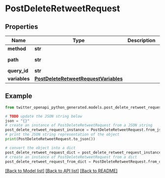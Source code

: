 # PostDeleteRetweetRequest


## Properties

Name | Type | Description | Notes
------------ | ------------- | ------------- | -------------
**method** | **str** |  | [default to 'POST']
**path** | **str** |  | [default to '/i/api/graphql/iQtK4dl5hBmXewYZuEOKVw/DeleteRetweet']
**query_id** | **str** |  | [default to 'iQtK4dl5hBmXewYZuEOKVw']
**variables** | [**PostDeleteRetweetRequestVariables**](PostDeleteRetweetRequestVariables.md) |  | 

## Example

```python
from twitter_openapi_python_generated.models.post_delete_retweet_request import PostDeleteRetweetRequest

# TODO update the JSON string below
json = "{}"
# create an instance of PostDeleteRetweetRequest from a JSON string
post_delete_retweet_request_instance = PostDeleteRetweetRequest.from_json(json)
# print the JSON string representation of the object
print(PostDeleteRetweetRequest.to_json())

# convert the object into a dict
post_delete_retweet_request_dict = post_delete_retweet_request_instance.to_dict()
# create an instance of PostDeleteRetweetRequest from a dict
post_delete_retweet_request_from_dict = PostDeleteRetweetRequest.from_dict(post_delete_retweet_request_dict)
```
[[Back to Model list]](../README.md#documentation-for-models) [[Back to API list]](../README.md#documentation-for-api-endpoints) [[Back to README]](../README.md)


